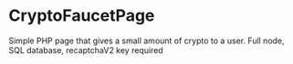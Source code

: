 # CryptoFaucetPage
Simple PHP page that gives a small amount of crypto to a user. Full node, SQL database, recaptchaV2 key required
